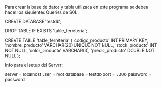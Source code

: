 Para crear la base de datos y tabla utilizada en este programa se deben hacer los siguientes Queries de SQL. 

CREATE DATABASE 'testdb';

DROP TABLE IF EXISTS 'table_ferreteria';

CREATE TABLE 'table_ferreteria' (
  'codigo_producto' INT PRIMARY KEY,
  'nombre_producto' VARCHAR(20) UNIQUE NOT NULL,
  'stock_producto' INT NOT NULL,
  'color_producto' VARCHAR(3),
  'precio_producto' DOUBLE NOT NULL
  );
  
  
Info para el setup del Server:

server = localhost 
user = root
database = testdb
port = 3306
password = password
  
  
  
